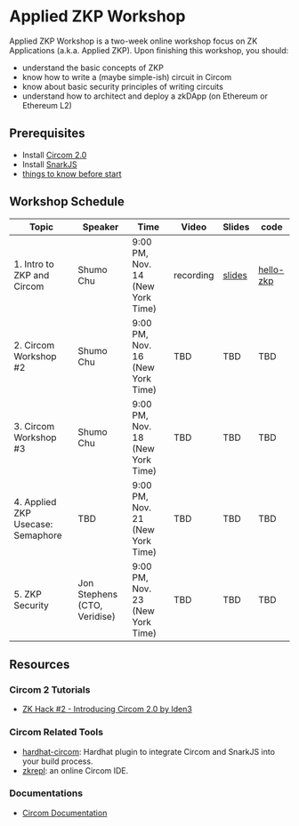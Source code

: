 # Applied ZKP Workshop

Applied ZKP Workshop is a two-week online workshop focus on ZK Applications (a.k.a. Applied ZKP). Upon finishing this workshop, you should:
* understand the basic concepts of ZKP
* know how to write a (maybe simple-ish) circuit in Circom
* know about basic security principles of writing circuits
* understand how to architect and deploy a zkDApp (on Ethereum or Ethereum L2)

## Prerequisites 

* Install [Circom 2.0](https://docs.circom.io/getting-started/installation/)
* Install [SnarkJS](https://github.com/iden3/snarkjs)
* [things to know before start](https://learn.0xparc.org/materials/circom/prereq-materials/prereq-understanding/)

## Workshop Schedule
<table>
    <th> Topic </th>
    <th> Speaker </th>
    <th> Time </th>
    <th> Video </th>
    <th> Slides </th>
    <th> code </th>
    <tbody>
        <tr>
            <td>
                1. Intro to ZKP and Circom
            </td>
            <td>
                Shumo Chu
            </td>
            <td>
                9:00 PM, Nov. 14 (New York Time)
            </td>
            <td>
                <a herf="https://drive.google.com/file/d/1GsQsoHt5MCNfTRwK_8lvAHBuHEafUQtN/view?usp=share_link"> recording </a>
            </td>
            <td>
                <a href="./slides/1.pdf"> slides </a>
            </td>
            <td>
                <a href="./hello-zkp">hello-zkp</a>
            </td>
        </tr>
        <tr>
            <td>
                2. Circom Workshop #2
            </td>
            <td>
                Shumo Chu
            </td>
            <td>
                9:00 PM, Nov. 16 (New York Time)
            </td>
            <td>
                TBD
            </td>
            <td>
                TBD
            </td>
            <td>
                TBD
            </td>
        </tr>
        <tr>
            <td>
                3. Circom Workshop #3
            </td>
            <td>
                Shumo Chu
            </td>
            <td>
                9:00 PM, Nov. 18 (New York Time)
            </td>
            <td>
                TBD
            </td>
            <td>
                TBD
            </td>
            <td>
                TBD
            </td>
        </tr>
        <tr>
            <td>
                4. Applied ZKP Usecase: Semaphore
            </td>
            <td>
                TBD
            </td>
            <td>
                9:00 PM, Nov. 21 (New York Time)
            </td>
            <td>
                TBD
            </td>
            <td>
                TBD
            </td>
            <td>
                TBD
            </td>
        </tr>
        <tr>
            <td>
                5. ZKP Security
            </td>
            <td>
                Jon Stephens (CTO, Veridise)
            </td>
            <td>
                9:00 PM, Nov. 23 (New York Time)
            </td>
            <td>
                TBD
            </td>
            <td>
                TBD
            </td>
            <td>
                TBD
            </td>
        </tr>    
</table>


## Resources

### Circom 2 Tutorials
* [ZK Hack #2 - Introducing Circom 2.0 by Iden3](https://www.youtube.com/watch?v=6XxVeBFmIFs)

### Circom Related Tools
* [hardhat-circom](https://github.com/projectsophon/hardhat-circom): Hardhat plugin to integrate Circom and SnarkJS into your build process.
* [zkrepl](https://zkrepl.dev/): an online Circom IDE.

### Documentations
* [Circom Documentation](https://docs.circom.io)
